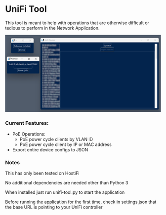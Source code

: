 # UniFi Tool
This tool is meant to help with operations that are otherwise difficult or tedious to perform in the Network Application.

![GuI Demo](/images/app.png)
### Current Features:
* PoE Operations:
  * PoE power cycle clients by VLAN ID
  * PoE power cycle client by IP or MAC address
* Export entire device configs to JSON

### Notes
This has only been tested on HostiFi

No additional dependencies are needed other than Python 3

When installed just run unifi-tool.py to start the application

Before running the application for the first time, check in settings.json that the base URL is pointing to your UniFi controller